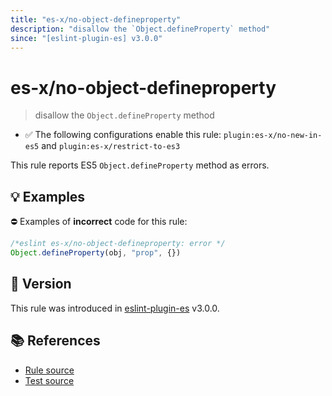 ```yaml
---
title: "es-x/no-object-defineproperty"
description: "disallow the `Object.defineProperty` method"
since: "[eslint-plugin-es] v3.0.0"
---
```


# es-x/no-object-defineproperty
> disallow the `Object.defineProperty` method

- ✅ The following configurations enable this rule: `plugin:es-x/no-new-in-es5` and `plugin:es-x/restrict-to-es3`

This rule reports ES5 `Object.defineProperty` method as errors.

## 💡 Examples

⛔ Examples of **incorrect** code for this rule:

<eslint-playground type="bad">

```js
/*eslint es-x/no-object-defineproperty: error */
Object.defineProperty(obj, "prop", {})
```

</eslint-playground>

## 🚀 Version

This rule was introduced in [eslint-plugin-es] v3.0.0.

[eslint-plugin-es]: https://github.com/mysticatea/eslint-plugin-es

## 📚 References

- [Rule source](https://github.com/eslint-community/eslint-plugin-es-x/blob/master/lib/rules/no-object-defineproperty.js)
- [Test source](https://github.com/eslint-community/eslint-plugin-es-x/blob/master/tests/lib/rules/no-object-defineproperty.js)
